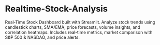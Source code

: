 # Realtime-Stock-Analysis
Real-Time Stock Dashboard built with Streamlit. Analyze stock trends using candlestick charts, SMA/EMA, price forecasts, volume insights, and correlation heatmaps. Includes real-time metrics, market comparison with S&amp;P 500 &amp; NASDAQ, and price alerts.
